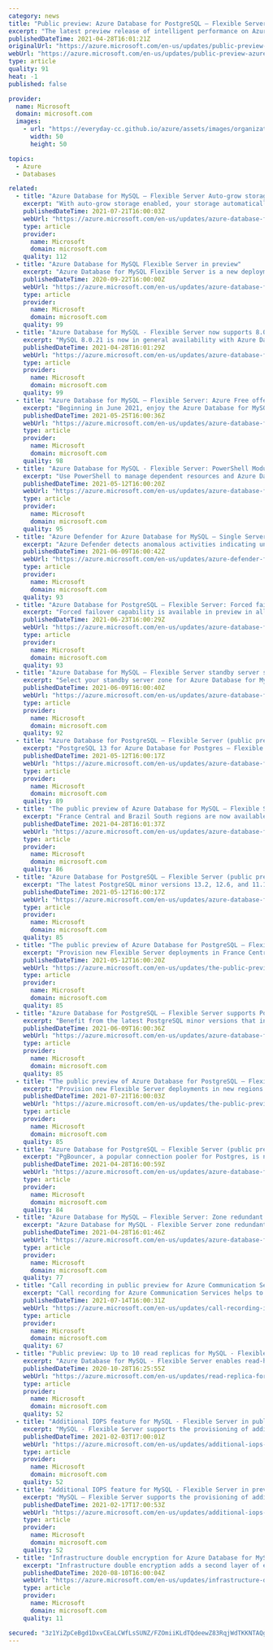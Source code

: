 ```yaml
---
category: news
title: "Public preview: Azure Database for PostgreSQL – Flexible Server intelligent performance"
excerpt: "The latest preview release of intelligent performance on Azure Database for PostgreSQL – Flexible Server on Postgres 11 and 12 is now available."
publishedDateTime: 2021-04-28T16:01:21Z
originalUrl: "https://azure.microsoft.com/en-us/updates/public-preview-azure-database-for-postgresql-flexible-server-intelligent-performance/"
webUrl: "https://azure.microsoft.com/en-us/updates/public-preview-azure-database-for-postgresql-flexible-server-intelligent-performance/"
type: article
quality: 91
heat: -1
published: false

provider:
  name: Microsoft
  domain: microsoft.com
  images:
    - url: "https://everyday-cc.github.io/azure/assets/images/organizations/microsoft.com-50x50.jpg"
      width: 50
      height: 50

topics:
  - Azure
  - Databases

related:
  - title: "Azure Database for MySQL – Flexible Server Auto-grow storage in public preview"
    excerpt: "With auto-grow storage enabled, your storage automatically grows when storage consumed on the Flexible Server is nearing its provisioned limit."
    publishedDateTime: 2021-07-21T16:00:03Z
    webUrl: "https://azure.microsoft.com/en-us/updates/azure-database-for-mysql-flexible-server-autogrow-storage-in-public-preview/"
    type: article
    provider:
      name: Microsoft
      domain: microsoft.com
    quality: 112
  - title: "Azure Database for MySQL Flexible Server in preview"
    excerpt: "Azure Database for MySQL Flexible Server is a new deployment option for Azure Database for MySQL that provides better control and flexibility of database server parameters, more options for high availability, and cost optimization controls."
    publishedDateTime: 2020-09-22T16:00:00Z
    webUrl: "https://azure.microsoft.com/en-us/updates/azure-database-for-mysql-flexible-server-in-preview/"
    type: article
    provider:
      name: Microsoft
      domain: microsoft.com
    quality: 99
  - title: "Azure Database for MySQL - Flexible Server now supports 8.0.21 "
    excerpt: "MySQL 8.0.21 is now in general availability with Azure Database for MySQL - Flexible Server deployment option in all major Azure regions."
    publishedDateTime: 2021-04-28T16:01:29Z
    webUrl: "https://azure.microsoft.com/en-us/updates/azure-database-for-mysql-flexible-server-now-supports-8021/"
    type: article
    provider:
      name: Microsoft
      domain: microsoft.com
    quality: 99
  - title: "Azure Database for MySQL – Flexible Server: Azure Free offer coming soon"
    excerpt: "Beginning in June 2021, enjoy the Azure Database for MySQL - Flexible Server B1ms compute SKU and 32GB storage free offer for the first 12 months."
    publishedDateTime: 2021-05-25T16:00:36Z
    webUrl: "https://azure.microsoft.com/en-us/updates/azure-database-for-mysql-flexible-server-azure-free-offer-coming-soon/"
    type: article
    provider:
      name: Microsoft
      domain: microsoft.com
    quality: 98
  - title: "Azure Database for MySQL - Flexible Server: PowerShell Module in public preview"
    excerpt: "Use PowerShell to manage dependent resources and Azure Database for MySQL-  Flexible Servers. "
    publishedDateTime: 2021-05-12T16:00:20Z
    webUrl: "https://azure.microsoft.com/en-us/updates/azure-database-for-mysql-flexible-server-powershell-module-in-public-preview/"
    type: article
    provider:
      name: Microsoft
      domain: microsoft.com
    quality: 95
  - title: "Azure Defender for Azure Database for MySQL – Single Server now generally available"
    excerpt: "Azure Defender detects anomalous activities indicating unusual and potentially harmful attempts to access or exploit your Azure Database for MySQL. "
    publishedDateTime: 2021-06-09T16:00:42Z
    webUrl: "https://azure.microsoft.com/en-us/updates/azure-defender-for-azure-database-for-mysql-single-server-now-generally-available/"
    type: article
    provider:
      name: Microsoft
      domain: microsoft.com
    quality: 93
  - title: "Azure Database for PostgreSQL – Flexible Server: Forced failover in public preview"
    excerpt: "Forced failover capability is available in preview in all zone redundant regions on Flexible Server for Azure Database for PostgreSQL, a managed service running the open-source Postgres database on Azure. "
    publishedDateTime: 2021-06-23T16:00:29Z
    webUrl: "https://azure.microsoft.com/en-us/updates/azure-database-for-postgresql-flexible-server-forced-failover-in-public-preview/"
    type: article
    provider:
      name: Microsoft
      domain: microsoft.com
    quality: 93
  - title: "Azure Database for MySQL – Flexible Server standby server selection in public preview"
    excerpt: "Select your standby server zone for Azure Database for MySQL - Flexible Server."
    publishedDateTime: 2021-06-09T16:00:40Z
    webUrl: "https://azure.microsoft.com/en-us/updates/azure-database-for-mysql-flexible-server-standby-server-selection-in-public-preview/"
    type: article
    provider:
      name: Microsoft
      domain: microsoft.com
    quality: 92
  - title: "Azure Database for PostgreSQL – Flexible Server (public preview) support for PostgreSQL 13"
    excerpt: "PostgreSQL 13 for Azure Database for Postgres – Flexible Server includes multiple enhancements now in preview."
    publishedDateTime: 2021-05-12T16:00:17Z
    webUrl: "https://azure.microsoft.com/en-us/updates/azure-database-for-postgresql-flexible-server-public-preview-support-for-postgresql-13/"
    type: article
    provider:
      name: Microsoft
      domain: microsoft.com
    quality: 89
  - title: "The public preview of Azure Database for MySQL – Flexible Server is available in two new regions"
    excerpt: "France Central and Brazil South regions are now available deployment options for the public preview of Azure Database for MySQL – Flexible Server."
    publishedDateTime: 2021-04-28T16:01:37Z
    webUrl: "https://azure.microsoft.com/en-us/updates/azure-database-for-mysql-flexible-server-new-regions/"
    type: article
    provider:
      name: Microsoft
      domain: microsoft.com
    quality: 86
  - title: "Azure Database for PostgreSQL – Flexible Server (public preview) supports PostgreSQL minor versions"
    excerpt: "The latest PostgreSQL minor versions 13.2, 12.6, and 11.11 are now supported by Azure Database for PostgreSQL – Flexible Server (in preview) and include security and bug fixes."
    publishedDateTime: 2021-05-12T16:00:17Z
    webUrl: "https://azure.microsoft.com/en-us/updates/azure-database-for-postgresql-flexible-server-public-preview-supports-postgresql-minor-versions/"
    type: article
    provider:
      name: Microsoft
      domain: microsoft.com
    quality: 85
  - title: "The public preview of Azure Database for PostgreSQL – Flexible Server now supported in new regions"
    excerpt: "Provision new Flexible Server deployments in France Central and Brazil South regions for Azure Database for PostgreSQL, a managed service running the open source Postgres database on Azure."
    publishedDateTime: 2021-05-12T16:00:20Z
    webUrl: "https://azure.microsoft.com/en-us/updates/the-public-preview-of-azure-database-for-postgresql-flexible-server-now-supported-in-new-regions/"
    type: article
    provider:
      name: Microsoft
      domain: microsoft.com
    quality: 85
  - title: "Azure Database for PostgreSQL – Flexible Server supports PostgreSQL minor versions (public preview)"
    excerpt: "Benefit from the latest PostgreSQL minor versions that include many security updates and bug fixes for Azure Database for PostgreSQL – Flexible Server, a managed service running the open-source Postgres database."
    publishedDateTime: 2021-06-09T16:00:36Z
    webUrl: "https://azure.microsoft.com/en-us/updates/azure-database-for-postgresql-flexible-server-supports-postgresql-minor-versions-public-preview/"
    type: article
    provider:
      name: Microsoft
      domain: microsoft.com
    quality: 85
  - title: "The public preview of Azure Database for PostgreSQL – Flexible Server now supported in new regions"
    excerpt: "Provision new Flexible Server deployments in new regions for Azure Database for PostgreSQL, a managed service running the open source Postgres database on Azure."
    publishedDateTime: 2021-07-21T16:00:03Z
    webUrl: "https://azure.microsoft.com/en-us/updates/the-public-preview-of-azure-database-for-postgresql-flexible-server-now-supported-in-new-regions-2/"
    type: article
    provider:
      name: Microsoft
      domain: microsoft.com
    quality: 85
  - title: "Azure Database for PostgreSQL – Flexible Server (public preview) managed PgBouncer in public preview"
    excerpt: "PgBouncer, a popular connection pooler for Postgres, is now part of the Azure Database for PostgreSQL - Flexible Server (preview) managed service."
    publishedDateTime: 2021-04-28T16:00:59Z
    webUrl: "https://azure.microsoft.com/en-us/updates/azure-database-for-postgresql-flexible-server-public-preview-managed-pgbouncer-in-public-preview/"
    type: article
    provider:
      name: Microsoft
      domain: microsoft.com
    quality: 84
  - title: "Azure Database for MySQL – Flexible Server: Zone redundant high availability now generally available in new regions"
    excerpt: "Azure Database for MySQL - Flexible Server zone redundant high availability is now available in two new regions: UK South and Japan East."
    publishedDateTime: 2021-04-28T16:01:46Z
    webUrl: "https://azure.microsoft.com/en-us/updates/azure-database-for-mysql-flexible-server-zone-redundant-high-availability-now-generally-available-in-new-regions/"
    type: article
    provider:
      name: Microsoft
      domain: microsoft.com
    quality: 77
  - title: "Call recording in public preview for Azure Communication Services "
    excerpt: "Call recording for Azure Communication Services helps to simplify and improve the recording process during calls. "
    publishedDateTime: 2021-07-14T16:00:31Z
    webUrl: "https://azure.microsoft.com/en-us/updates/call-recording-in-public-preview-for-azure-communication-services/"
    type: article
    provider:
      name: Microsoft
      domain: microsoft.com
    quality: 67
  - title: "Public preview: Up to 10 read replicas for MySQL - Flexible Server"
    excerpt: "Azure Database for MySQL - Flexible Server enables read-heavy workloads to scale out and be balanced across replica servers according to preferences. "
    publishedDateTime: 2020-10-28T16:25:55Z
    webUrl: "https://azure.microsoft.com/en-us/updates/read-replica-for-mysql-flexible-server/"
    type: article
    provider:
      name: Microsoft
      domain: microsoft.com
    quality: 52
  - title: "Additional IOPS feature for MySQL - Flexible Server in public preview "
    excerpt: "MySQL - Flexible Server supports the provisioning of additional IOPS (preview) so you can provision more IOPS above the complimentary IOPS limit and can increase or decrease the number of IOPS based on workload requirements."
    publishedDateTime: 2021-02-03T17:00:01Z
    webUrl: "https://azure.microsoft.com/en-us/updates/additional-iops-feature-for-mysql-flexible-server-in-preview/"
    type: article
    provider:
      name: Microsoft
      domain: microsoft.com
    quality: 52
  - title: "Additional IOPS feature for MySQL - Flexible Server in preview "
    excerpt: "MySQL – Flexible Server supports the provisioning of additional IOPS (preview) so you can provision more IOPS above the complimentary IOPS limit and can increase or decrease the number of IOPS based on workload requirements."
    publishedDateTime: 2021-02-17T17:00:53Z
    webUrl: "https://azure.microsoft.com/en-us/updates/additional-iops-feature-for-mysql-flexible-server-in-preview-4/"
    type: article
    provider:
      name: Microsoft
      domain: microsoft.com
    quality: 52
  - title: "Infrastructure double encryption for Azure Database for MySQL is in public preview"
    excerpt: "Infrastructure double encryption adds a second layer of encryption and a different encryption algorithm which gives an additional layer of protection for your data at rest. "
    publishedDateTime: 2020-08-10T16:00:04Z
    webUrl: "https://azure.microsoft.com/en-us/updates/infrastructure-double-encryption-for-azure-database-for-mysql-is-in-public-preview/"
    type: article
    provider:
      name: Microsoft
      domain: microsoft.com
    quality: 11

secured: "3z1YiZpCeBgd1DxvCEaLCWfLsSUNZ/FZOmiiKLdTQdeewZ83RqjWdTKKNTAQgl64nVoodBoBXlIaGBQU9sfTk7SvqjG3IqHz5UwcHfWhRRqGtLdBZzZKfq9Hy0SfTY/5d/wt6v24STW0Q0ZNsJiMpqdn7rwRC1FSHcoADJ+rDtP32XCXqnO5vxr4sEsQv2XVGLCF6kDJhibqZ5+OrlBsC3J6qP4w6CaCcxzSVfDqZ1GvQJF7mVYBv0FJcElHksgzxanldJP20STQWjYV0jmX2c0Jfdbex4vsA2LndBvu9CeEyNws+byEwcSVXwUHJeMmJP4w/KVJmDdZEEM6w9Y4V9fMfIf/xyPfZgAbSQxix4s=;CEGr5zg8UAuXMPilGx7hVA=="
---
```


